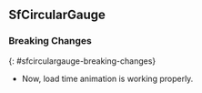 ## SfCircularGauge

### Breaking Changes
{: #sfcirculargauge-breaking-changes}

* Now, load time animation is working properly.